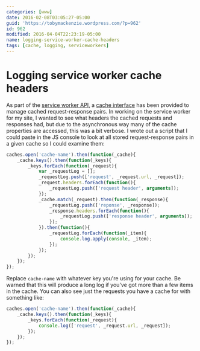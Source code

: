 ```yaml
---
categories: [www]
date: 2016-02-08T03:05:27-05:00
guid: 'https://tobymackenzie.wordpress.com/?p=962'
id: 962
modified: 2016-04-04T22:23:19-05:00
name: logging-service-worker-cache-headers
tags: [cache, logging, serviceworkers]
---
```


Logging service worker cache headers
====================================

As part of the [service worker API](https://developer.mozilla.org/en-US/docs/Web/API/ServiceWorker_API), a [cache interface](https://developer.mozilla.org/en-US/docs/Web/API/Cache) has been provided to manage cached request-response pairs.  In working on the service worker for my site, I wanted to see what headers the cached requests and responses had, but due to the asynchronous way many of the cache properties are accessed, this was a bit verbose.  I wrote out a script that I could paste in the JS console to look at all stored request-response pairs in a given cache so I could examine them:

``` js
caches.open('cache-name').then(function(_cache){ 
	_cache.keys().then(function(_keys){ 
		_keys.forEach(function(_request){
			var _requestLog = [];
			_requestLog.push(['request', _request.url, _request]); 
			_request.headers.forEach(function(){ 
				_requestLog.push(['request header', arguments]); 
			}); 
			_cache.match(_request).then(function(_response){ 
				_requestLog.push(['reponse', _response]); 
				_response.headers.forEach(function(){ 
					_requestLog.push(['response header', arguments]); 
				}); 
			}).then(function(){
				_requestLog.forEach(function(_item){
					console.log.apply(console, _item);
				});
			});
		});
	}); 
});
```

Replace `cache-name` with whatever key you're using for your cache.  Be warned that this will produce a long log if you've got more than a few items in the cache.  You can also see just the requests you have a cache for with something like:

``` js
caches.open('cache-name').then(function(_cache){ 
	_cache.keys().then(function(_keys){ 
		_keys.forEach(function(_request){
			console.log(['request', _request.url, _request]); 
		});
	}); 
});
```
